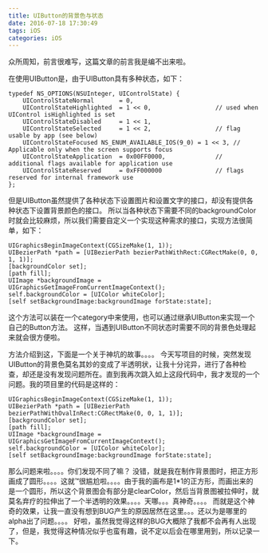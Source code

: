 ```yaml
---
title: UIButton的背景色与状态
date: 2016-07-18 17:30:49
tags: iOS
categories: iOS
---
```

众所周知，前言很难写，这篇文章的前言我是编不出来啦。

<!-- more -->

在使用UIButton是，由于UIButton具有多种状态，如下：
````objc
typedef NS_OPTIONS(NSUInteger, UIControlState) {
    UIControlStateNormal       = 0,
    UIControlStateHighlighted  = 1 << 0,                  // used when UIControl isHighlighted is set
    UIControlStateDisabled     = 1 << 1,
    UIControlStateSelected     = 1 << 2,                  // flag usable by app (see below)
    UIControlStateFocused NS_ENUM_AVAILABLE_IOS(9_0) = 1 << 3, // Applicable only when the screen supports focus
    UIControlStateApplication  = 0x00FF0000,              // additional flags available for application use
    UIControlStateReserved     = 0xFF000000               // flags reserved for internal framework use
};
````
但是UIButton虽然提供了各种状态下设置图片和设置文字的接口，却没有提供各种状态下设置背景颜色的接口。
所以当各种状态下需要不同的backgroundColor时就会比较麻烦，所以我们需要自定义一个实现这种需求的接口，实现方法很简单，如下：
````objc
UIGraphicsBeginImageContext(CGSizeMake(1, 1));
UIBezierPath *path = [UIBezierPath bezierPathWithRect:CGRectMake(0, 0, 1, 1)];
[backgroundColor set];
[path fill];
UIImage *backgroundImage = UIGraphicsGetImageFromCurrentImageContext();
self.backgroundColor = [UIColor whiteColor];
[self setBackgroundImage:backgroundImage forState:state];
````
这个方法可以装在一个category中来使用，也可以通过继承UIButton来实现一个自己的Button方法。
这样，当遇到UIButton不同状态时需要不同的背景色处理起来就会很方便啦。

方法介绍到这，下面是一个关于神坑的故事。。。。
今天写项目的时候，突然发现UIButton的背景色莫名其妙的变成了半透明状，让我十分诧异，进行了各种检查，却还是没有发现问题所在。直到我再次跳入如上这段代码中，我才发现的一个问题。我的项目里的代码是这样的：
````objc
UIGraphicsBeginImageContext(CGSizeMake(1, 1));
UIBezierPath *path = [UIBezierPath bezierPathWithOvalInRect:CGRectMake(0, 0, 1, 1)];
[backgroundColor set];
[path fill];
UIImage *backgroundImage = UIGraphicsGetImageFromCurrentImageContext();
self.backgroundColor = [UIColor whiteColor];
[self setBackgroundImage:backgroundImage forState:state];
````
那么问题来啦。。。。你们发现不同了嘛？
没错，就是我在制作背景图时，把正方形画成了圆形。。。。这就™很尴尬啦。。。。由于我的画布是1*1的正方形，而画出来的是一个圆形，所以这个背景图会有部分是clearColor，然后当背景图被拉伸时，就莫名弃疗的拉伸出了一个半透明的效果。。。。天哪。。。真神奇。。。。
而就是这个神奇的效果，让我一直没有想到BUG产生的原因居然在这里。。。还以为是哪里的alpha出了问题。。。。
好啦，虽然我觉得这样的BUG大概除了我都不会再有人出现了，但是，我觉得这种情况似乎也蛮有趣，说不定以后会在哪里用到，所以记录一下。
